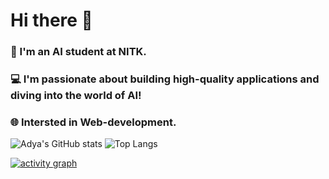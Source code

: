 <!--**adya2004/adya2004** is a ✨ _special_ ✨ repository because its `README.md` (this file) appears on your GitHub profile.-->

# Hi there 👋

### 🤖 I'm an AI student at NITK.
### 💻 I'm passionate about building high-quality applications and diving into the world of AI!
### 🌐 Intersted in Web-development.

![Adya's GitHub stats](https://github-readme-stats.vercel.app/api?username=adya2004&show_icons=true&theme=tokyonight&hide_rank=true)
![Top Langs](https://github-readme-stats.vercel.app/api/top-langs/?username=adya2004&layout=compact&theme=tokyonight)

[![activity graph](https://github-readme-activity-graph.vercel.app/graph?username=adya2004&theme=github-dark-dimmed&custom_title=adya2004's%20Activity%20Graph&hide_border=true)](https://github.com/adya2004)
